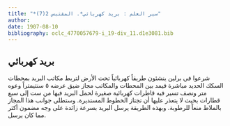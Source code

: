 ```yaml
---
title: "*سير العلم : بريد كهربائي*. المقتبس 2(7)"
author: 
date: 1907-08-10
bibliography: oclc_4770057679-i_19-div_11.d1e3081.bib
---
```




##  بريد كهربائي 


  شرعوا في برلين ينشئون طريقاً كهربائياً تحت الأرض لتربط مكاتب البريد بمحطات السكك الحديد مباشرة فيمد بين المحطات والمكاتب مجاز ضيق عرضه  ٥  سنتيمتراً وعوه متر ونصف تسير فيه قاطرات كهربائية صغيرة لحمل البريد فيها من  ست  إلى  سبع  قطارات بحيث لا يتعذر عليها أن تجتاز الخطوط المستديرة. وستطلى جوانب هذا المجاز بالملاط منعاً للرطوبة. وبهذه الطريقة يرسل البريد بسرعة زائدة على وجه مضمون أكثر مما كان يرسل. 

